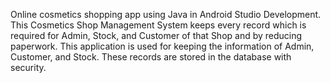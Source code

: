 Online cosmetics shopping app using Java in Android Studio Development. This Cosmetics Shop Management System keeps every record which is required for Admin, Stock, and Customer of that Shop and by reducing paperwork. This application is used for keeping the information of Admin, Customer, and Stock. These records are stored in the database with security.
